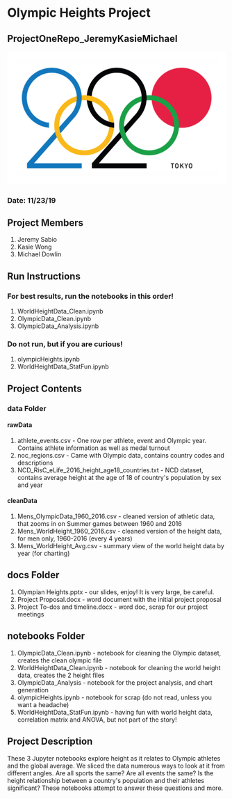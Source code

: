 # Olympic Heights Project
## ProjectOneRepo_JeremyKasieMichael
![](/images/2020_logo.jpg)

### Date: 11/23/19

## Project Members
1. Jeremy Sabio
2. Kasie Wong
3. Michael Dowlin

## Run Instructions
### For best results, run the notebooks in this order!
1. WorldHeightData_Clean.ipynb
2. OlympicData_Clean.ipynb
3. OlympicData_Analysis.ipynb

### Do not run, but if you are curious!
1. olympicHeights.ipynb
2. WorldHeightData_StatFun.ipynb

## Project Contents
### data Folder
#### rawData
1. athlete_events.csv - One row per athlete, event and Olympic year.  Contains athlete information as well as medal turnout
2. noc_regions.csv - Came with Olympic data, contains country codes and descriptions
3. NCD_RisC_eLife_2016_height_age18_countries.txt - NCD dataset, contains average height at the age of 18 of country's population by sex and year 

#### cleanData
1. Mens_OlympicData_1960_2016.csv - cleaned version of athletic data, that zooms in on Summer games between 1960 and 2016
2. Mens_WorldHeight_1960_2016.csv - cleaned version of the height data, for men only, 1960-2016 (every 4 years)
3. Mens_WorldHeight_Avg.csv - summary view of the world height data by year (for charting)

## docs Folder
1. Olympian Heights.pptx - our slides, enjoy!  It is very large, be careful.
2. Project Proposal.docx - word document with the initial project proposal
3. Project To-dos and timeline.docx - word doc, scrap for our project meetings

## notebooks Folder
1. OlympicData_Clean.ipynb - notebook for cleaning the Olympic dataset, creates the clean olympic file
2. WorldHeightData_Clean.ipynb - notebook for cleaning the world height data, creates the 2 height files
3. OlympicData_Analysis - notebook for the project analysis, and chart generation
4. olympicHeights.ipynb - notebook for scrap (do not read, unless you want a headache)
5. WorldHeightData_StatFun.ipynb - having fun with world height data, correlation matrix and ANOVA, but not part of the story!

## Project Description
These 3 Jupyter notebooks explore height as it relates to Olympic athletes and the global average.  We sliced the data numerous ways to look at it from different angles.  Are all sports the same?  Are all events the same?  Is the height relationship between a country's population and their athletes significant?  These notebooks attempt to answer these questions and more.  





